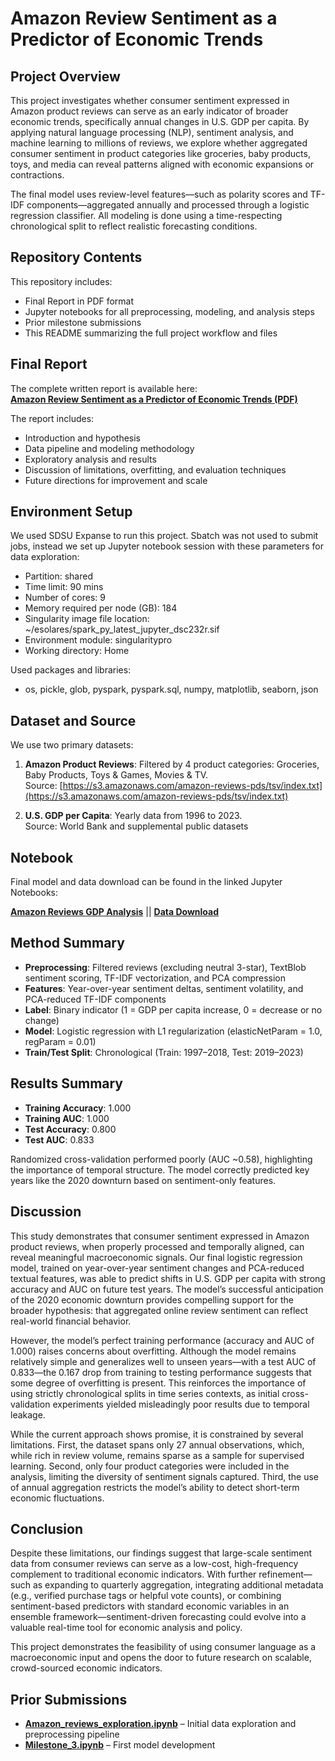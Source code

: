 # Amazon Review Sentiment as a Predictor of Economic Trends

## Project Overview

This project investigates whether consumer sentiment expressed in Amazon product reviews can serve as an early indicator of broader economic trends, specifically annual changes in U.S. GDP per capita. By applying natural language processing (NLP), sentiment analysis, and machine learning to millions of reviews, we explore whether aggregated consumer sentiment in product categories like groceries, baby products, toys, and media can reveal patterns aligned with economic expansions or contractions.

The final model uses review-level features—such as polarity scores and TF-IDF components—aggregated annually and processed through a logistic regression classifier. All modeling is done using a time-respecting chronological split to reflect realistic forecasting conditions.

## Repository Contents

This repository includes:

- Final Report in PDF format
- Jupyter notebooks for all preprocessing, modeling, and analysis steps
- Prior milestone submissions
- This README summarizing the full project workflow and files

## Final Report

The complete written report is available here:  
[**Amazon Review Sentiment as a Predictor of Economic Trends (PDF)**](./Amazon_Review_Sentiment_as_a_Predictor_of_Economic_Trends.pdf)

The report includes:
- Introduction and hypothesis
- Data pipeline and modeling methodology
- Exploratory analysis and results
- Discussion of limitations, overfitting, and evaluation techniques
- Future directions for improvement and scale

## Environment Setup

We used SDSU Expanse to run this project. Sbatch was not used to submit jobs, instead we set up Jupyter notebook session with these parameters for data exploration:
- Partition: shared
- Time limit: 90 mins
- Number of cores: 9
- Memory required per node (GB): 184
- Singularity image file location: ~/esolares/spark_py_latest_jupyter_dsc232r.sif
- Environment module: singularitypro
- Working directory: Home

Used packages and libraries:
- os, pickle, glob, pyspark, pyspark.sql, numpy, matplotlib, seaborn, json

## Dataset and Source

We use two primary datasets:

1. **Amazon Product Reviews**: Filtered by 4 product categories: Groceries, Baby Products, Toys & Games, Movies & TV.  
   Source: [https://s3.amazonaws.com/amazon-reviews-pds/tsv/index.txt](https://s3.amazonaws.com/amazon-reviews-pds/tsv/index.txt)

2. **U.S. GDP per Capita**: Yearly data from 1996 to 2023.  
   Source: World Bank and supplemental public datasets

## Notebook

Final model and data download can be found in the linked Jupyter Notebooks:

**[Amazon Reviews GDP Analysis](./Amazon_reviews_GDP_analysis.ipynb)** || 
**[Data Download](./Data_download.ipynb)**

## Method Summary

- **Preprocessing**: Filtered reviews (excluding neutral 3-star), TextBlob sentiment scoring, TF-IDF vectorization, and PCA compression
- **Features**: Year-over-year sentiment deltas, sentiment volatility, and PCA-reduced TF-IDF components
- **Label**: Binary indicator (1 = GDP per capita increase, 0 = decrease or no change)
- **Model**: Logistic regression with L1 regularization (elasticNetParam = 1.0, regParam = 0.01)
- **Train/Test Split**: Chronological (Train: 1997–2018, Test: 2019–2023)

## Results Summary

- **Training Accuracy**: 1.000
- **Training AUC**: 1.000
- **Test Accuracy**: 0.800
- **Test AUC**: 0.833

Randomized cross-validation performed poorly (AUC ~0.58), highlighting the importance of temporal structure. The model correctly predicted key years like the 2020 downturn based on sentiment-only features.

## Discussion

This study demonstrates that consumer sentiment expressed in Amazon product reviews, when properly processed and temporally aligned, can reveal meaningful macroeconomic signals. Our final logistic regression model, trained on year-over-year sentiment changes and PCA-reduced textual features, was able to predict shifts in U.S. GDP per capita with strong accuracy and AUC on future test years. The model’s successful anticipation of the 2020 economic downturn provides compelling support for the broader hypothesis: that aggregated online review sentiment can reflect real-world financial behavior.

However, the model’s perfect training performance (accuracy and AUC of 1.000) raises concerns about overfitting. Although the model remains relatively simple and generalizes well to unseen years—with a test AUC of 0.833—the 0.167 drop from training to testing performance suggests that some degree of overfitting is present. This reinforces the importance of using strictly chronological splits in time series contexts, as initial cross-validation experiments yielded misleadingly poor results due to temporal leakage.

While the current approach shows promise, it is constrained by several limitations. First, the dataset spans only 27 annual observations, which, while rich in review volume, remains sparse as a sample for supervised learning. Second, only four product categories were included in the analysis, limiting the diversity of sentiment signals captured. Third, the use of annual aggregation restricts the model’s ability to detect short-term economic fluctuations.

## Conclusion

Despite these limitations, our findings suggest that large-scale sentiment data from consumer reviews can serve as a low-cost, high-frequency complement to traditional economic indicators. With further refinement—such as expanding to quarterly aggregation, integrating additional metadata (e.g., verified purchase tags or helpful vote counts), or combining sentiment-based predictors with standard economic variables in an ensemble framework—sentiment-driven forecasting could evolve into a valuable real-time tool for economic analysis and policy.

This project demonstrates the feasibility of using consumer language as a macroeconomic input and opens the door to future research on scalable, crowd-sourced economic indicators.


## Prior Submissions

- **[Amazon_reviews_exploration.ipynb](./Amazon_reviews_exploration.ipynb)** – Initial data exploration and preprocessing pipeline
- **[Milestone_3.ipynb](./Milestone_3.ipynb)** – First model development
